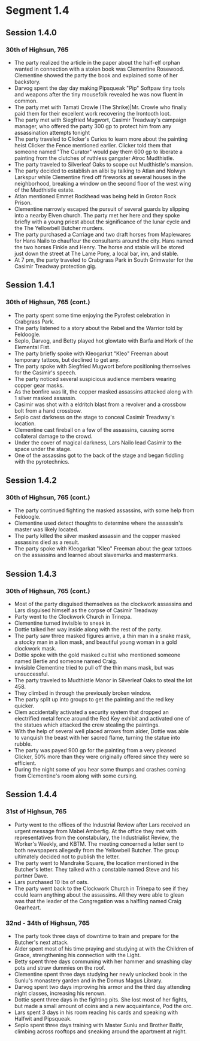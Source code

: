 # Segment 1.4

## Session 1.4.0

### 30th of Highsun, 765

- The party realized the article in the paper about the half-elf orphan wanted in connection with a stolen book was Clementine Rosewood. Clementine showed the party the book and explained some of her backstory.
- Darvog spent the day day making Pipsqueak "Pip" Softpaw tiny tools and weapons after the tiny mousefolk revealed he was now fluent in common.
- The party met with Tamati Crowle (The Shrike)|Mr. Crowle who finally paid them for their excellent work recovering the Irontooth loot.
- The party met with Siegfried Mugwort, Casimir Treadway's campaign manager, who offered the party 300 gp to protect him from any assassination attempts tonight
- The party traveled to Clicker's Curios to learn more about the painting heist Clicker the Fence mentioned earlier. Clicker told them that someone named "The Curator" would pay them 600 gp to liberate a painting from the clutches of ruthless gangster Atroc Mudthistle.
- The party traveled to Silverleaf Oaks to scope out Mudthistle's mansion.
- The party decided to establish an alibi by talking to Atlan and Nolwyn Larkspur while Clementine fired off fireworks at several houses in the neighborhood, breaking a window on the second floor of the west wing of the Mudthistle estate.
- Atlan mentioned Emmet Rockhead was being held in Groton Rock Prison.
- Clementine narrowly escaped the pursuit of several guards by slipping into a nearby Elven church. The party met her here and they spoke briefly with a young priest about the significance of the lunar cycle and the The Yellowbell Butcher murders.
- The party purchased a Carriage and two draft horses from Maplewares for Hans Nailo to chauffeur the consultants around the city. Hans named the two horses Finkle and Henry. The horse and stable will be stored just down the street at The Lame Pony, a local bar, inn, and stable.
- At 7 pm, the party traveled to Crabgrass Park in South Grimwater for the Casimir Treadway protection gig.

## Session 1.4.1

### 30th of Highsun, 765 (cont.)

- The party spent some time enjoying the Pyrofest celebration in Crabgrass Park.
- The party listened to a story about the Rebel and the Warrior told by Feldoogle.
- Seplo, Darvog, and Betty played hot glowtato with Barfa and Hork of the Elemental Fist.
- The party briefly spoke with Kleogarkat "Kleo" Freeman about temporary tattoos, but declined to get any.
- The party spoke with Siegfried Mugwort before positioning themselves for the Casimir's speech.
- The party noticed several suspicious audience members wearing copper gear masks.
- As the bonfire was lit, the copper masked assassins attacked along with 1 silver masked assassin.
- Casimir was shot with a eldritch blast from a revolver and a crossbow bolt from a hand crossbow.
- Seplo cast darkness on the stage to conceal Casimir Treadway's location.
- Clementine cast fireball on a few of the assassins, causing some collateral damage to the crowd.
- Under the cover of magical darkness, Lars Nailo lead Casimir to the space under the stage.
- One of the assassins got to the back of the stage and began fiddling with the pyrotechnics.

## Session 1.4.2

### 30th of Highsun, 765 (cont.)

- The party continued fighting the masked assassins, with some help from Feldoogle.
- Clementine used detect thoughts to determine where the assassin's master was likely located.
- The party killed the silver masked assassin and the copper masked assassins died as a result.
- The party spoke with Kleogarkat "Kleo" Freeman about the gear tattoos on the assassins and learned about slavemarks and mastermarks.

## Session 1.4.3

### 30th of Highsun, 765 (cont.)

- Most of the party disguised themselves as the clockwork assassins and Lars disguised himself as the corpse of Casimir Treadway
- Party went to the Clockwork Church in Trinepa.
- Clementine turned invisible to sneak in.
- Dottie talked her way inside along with the rest of the party.
- The party saw three masked figures arrive, a thin man in a snake mask, a stocky man in a lion mask, and beautiful young woman in a gold clockwork mask.
- Dottie spoke with the gold masked cultist who mentioned someone named Bertie and someone named Craig.
- Invisible Clementine tried to pull off the thin mans mask, but was unsuccessful.
- The party traveled to Mudthistle Manor in Silverleaf Oaks to steal the lot 458.
- They climbed in through the previously broken window.
- The party split up into groups to get the painting and the red key quicker.
- Clem accidentally activated a security system that dropped an electrified metal fence around the Red Key exhibit and activated one of the statues which attacked the crew stealing the paintings.
- With the help of several well placed arrows from alder, Dottie was able to vanquish the beast with her sacred flame, turning the statue into rubble.
- The party was payed 900 gp for the painting from a very pleased Clicker, 50% more than they were originally offered since they were so efficient.
- During the night some of you hear some thumps and crashes coming from Clementine's room along with some cursing.

## Session 1.4.4

### 31st of Highsun, 765

- Party went to the offices of the Industrial Review after Lars received an urgent message from Mabel Amberfig. At the office they met with representatives from the constabulary, the Industrialist Review, the Worker's Weekly, and KBTM. The meeting concerned a letter sent to both newspapers allegedly from the Yellowbell Butcher. The group ultimately decided not to publish the letter.
- The party went to Mandrake Square, the location mentioned in the Butcher's letter. They talked with a constable named Steve and his partner Dave.
- Lars purchased 10 lbs of oats.
- The party went back to the Clockwork Church in Trinepa to see if they could learn anything about the assassins. All they were able to glean was that the leader of the Congregation was a halfling named Craig Gearheart.

### 32nd - 34th of Highsun, 765

- The party took three days of downtime to train and prepare for the Butcher's next attack.
- Alder spent most of his time praying and studying at with the Children of Grace, strengthening his connection with the Light.
- Betty spent three days communing with her hammer and smashing clay pots and straw dummies on the roof.
- Clementine spent three days studying her newly unlocked book in the Sunlu's monastery garden and in the Domus Magus Library.
- Darvog spent two days improving his armor and the third day attending night classes, increasing his renown.
- Dottie spent three days in the fighting pits. She lost most of her fights, but made a small amount of coins and a new acquaintance, Pod the orc.
- Lars spent 3 days in his room reading his cards and speaking with Halfwit and Pipsqueak.
- Seplo spent three days training with Master Sunlu and Brother Balfir, climbing across rooftops and sneaking around the apartment at night.

